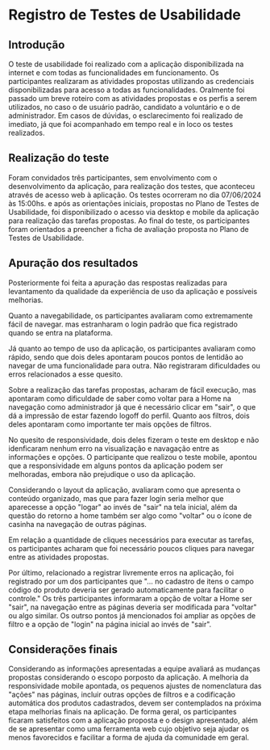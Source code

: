 # Registro de Testes de Usabilidade

## Introdução
O teste de usabilidade foi realizado com a aplicação disponibilizada na internet e com todas as funcionalidades em funcionamento. Os participantes realizaram as atividades propostas utilizando as credenciais disponibilizadas para acesso a todas as funcionalidades. Oralmente foi passado um breve roteiro com as atividades propostas e os perfis a serem utilizados, no caso o de usuário padrão, candidato a voluntário e o de administrador. Em casos de dúvidas, o esclarecimento foi realizado de imediato, já que foi acompanhado em tempo real e in loco os testes realizados.  

## Realização do teste
Foram convidados três participantes, sem envolvimento com o desenvolvimento da aplicação, para realização dos testes, que aconteceu através de acesso web à aplicação. Os testes ocorreram no dia 07/06/2024 às 15:00hs. e após as orientações iniciais, propostas no Plano de Testes de Usabilidade, foi disponibilizado o acesso via desktop e mobile da aplicação para realização das tarefas propostas. Ao final do teste, os participantes foram orientados a preencher a ficha de avaliação proposta no Plano de Testes de Usabilidade.

## Apuração dos resultados
Posteriormente foi feita a apuração das respostas realizadas para levantamento da qualidade da experiência de uso da aplicação e possíveis melhorias.

Quanto a navegabilidade, os participantes avaliaram como extremamente fácil de navegar. mas estranharam o login padrão que fica registrado quando se entra na plataforma.

Já quanto ao tempo de uso da aplicação, os participantes avaliaram como rápido, sendo que dois deles apontaram poucos pontos de lentidão ao navegar de uma funcionalidade para outra. Não registraram dificuldades ou erros relacionados a esse quesito.

Sobre a realização das tarefas propostas, acharam de fácil execução, mas apontaram como dificuldade de saber como voltar para a Home na navegação como administrador já que é necessário clicar em "sair", o que dá a impressão de estar fazendo logoff do perfil. Quanto aos filtros, dois deles apontaram como importante ter mais opções de filtros.

No quesito de responsividade, dois deles fizeram o teste em desktop e não idenficaram nenhum erro na visualização e navagação entre as informações e opções. O participante que realizou o teste mobile, apontou que a responsividade em alguns pontos da aplicação podem ser melhoradas, embora não prejudique o uso da aplicação.

Considerando o layout da aplicação, avaliaram como que apresenta o conteúdo organizado, mas que para fazer login seria melhor que aparecesse a opção "logar" ao invés de "sair" na tela inicial, além da questão do retorno a home também ser algo como "voltar" ou o ícone de casinha na navegação de outras páginas.

Em relação a quantidade de cliques necessários para executar as tarefas, os participantes acharam que foi necessário poucos cliques para navegar entre as atividades propostas.

Por último, relacionado a registrar livremente erros na aplicação, foi registrado por um dos participantes que "... no cadastro de itens o campo código do produto deveria ser gerado automaticamente para facilitar o controle." Os três participantes informaram a opção de voltar a Home ser "sair", na navegação entre as páginas deveria ser modificada para "voltar" ou algo similar. Os outrso pontos já mencionados foi ampliar as opções de filtro e a opção de "login" na página inicial ao invés de "sair".

## Considerações finais
Considerando as informações apresentadas a equipe avaliará as mudanças propostas considerando o escopo porposto da aplicação. A melhoria da responsividade mobile apontada, os pequenos ajustes de nomenclatura das "ações" nas páginas, incluir outras opções de filtros e a codificação automática dos produtos cadastrados, devem ser contemplados na próxima etapa melhorias finais na aplicação. 
De forma geral, os participantes ficaram satisfeitos com a aplicação proposta e o design apresentado, além de se apresentar como uma ferramenta web cujo objetivo seja ajudar os menos favorecidos e facilitar a forma de ajuda da comunidade em geral.

